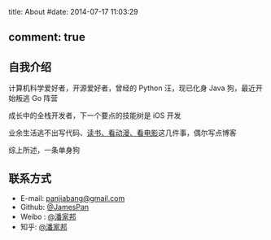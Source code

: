title: About
#date: 2014-07-17 11:03:29

comment: true
---

## 自我介绍

<!-- 本人潘家邦， -->计算机科学爱好者，开源爱好者，曾经的 Python 汪，现已化身 Java 狗，最近开始叛逃 Go 阵营

成长中的全栈开发者，下一个要点的技能树是 iOS 开发

业余生活逃不出写代码、[读书、看动漫、看电影](/favorite/)这几件事，偶尔写点博客

综上所述，一条单身狗

## 联系方式
+ E-mail: [panjiabang@gmail.com](mailto:panjiabang@gmail.com)
+ Github: [@JamesPan](https://github.com/JamesPan)
+ Weibo : [@潘家邦](http://weibo.com/panjiabang)
+ 知乎: [@潘家邦](http://www.zhihu.com/people/panjiabang)

